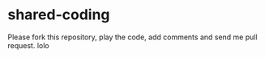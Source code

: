 # shared-coding

Please fork this repository, play the code, add comments and send me pull request.
lolo
